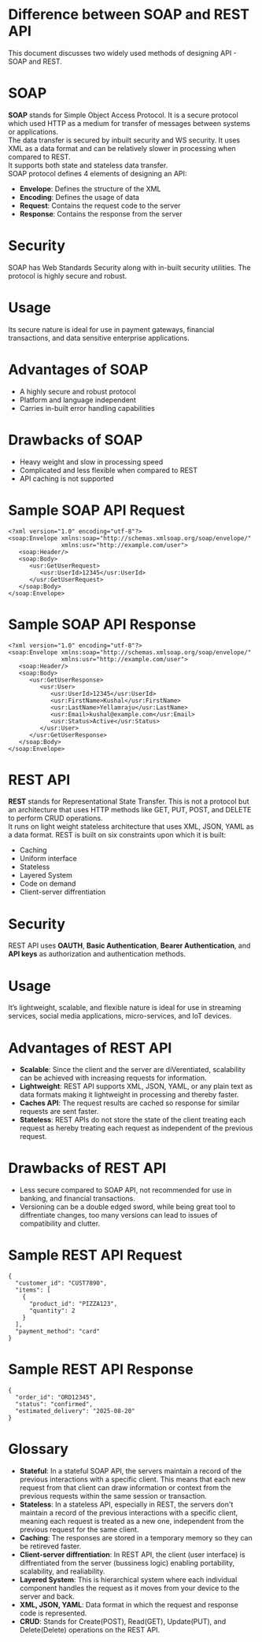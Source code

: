 # Difference between SOAP and REST API 
This document discusses two widely used methods of designing API - SOAP and REST.

# SOAP
**SOAP** stands for Simple Object Access Protocol. It is a secure protocol which used HTTP as a medium for transfer of messages between systems or applications.<br> 
The data transfer is secured by inbuilt security and WS security. It uses XML as a data format and can be relatively slower in processing when compared to REST.<br> 
It supports both state and stateless data transfer.<br>
SOAP protocol defines 4 elements of designing an API:
- **Envelope**: Defines the structure of the XML
- **Encoding**: Defines the usage of data
- **Request**: Contains the request code to the server
- **Response**: Contains the response from the server

# Security
SOAP has Web Standards Security along with in-built security utilities. The protocol is highly secure and robust.

# Usage
Its secure nature is ideal for use in payment gateways, financial transactions, and data sensitive enterprise applications.

# Advantages of SOAP
- A highly secure and robust protocol
- Platform and language independent
- Carries in-built error handling capabilities

# Drawbacks of SOAP
- Heavy weight and slow in processing speed
- Complicated and less flexible when compared to REST
- API caching is not supported

# Sample SOAP API Request
```
<?xml version="1.0" encoding="utf-8"?>
<soap:Envelope xmlns:soap="http://schemas.xmlsoap.org/soap/envelope/"
               xmlns:usr="http://example.com/user">
   <soap:Header/>
   <soap:Body>
      <usr:GetUserRequest>
         <usr:UserId>12345</usr:UserId>
      </usr:GetUserRequest>
   </soap:Body>
</soap:Envelope>
```
# Sample SOAP API Response 
```
<?xml version="1.0" encoding="utf-8"?>
<soap:Envelope xmlns:soap="http://schemas.xmlsoap.org/soap/envelope/"
               xmlns:usr="http://example.com/user">
   <soap:Header/>
   <soap:Body>
      <usr:GetUserResponse>
         <usr:User>
            <usr:UserId>12345</usr:UserId>
            <usr:FirstName>Kushal</usr:FirstName>
            <usr:LastName>Yellamraju</usr:LastName>
            <usr:Email>kushal@example.com</usr:Email>
            <usr:Status>Active</usr:Status>
         </usr:User>
      </usr:GetUserResponse>
   </soap:Body>
</soap:Envelope>
```

# REST API
**REST** stands for Representational State Transfer. This is not a protocol but an architecture that uses HTTP methods like GET, PUT, POST, and DELETE to perform CRUD operations.<br> 
It runs on light weight stateless architecture that uses XML, JSON, YAML as a data format. 
REST is built on six constraints upon which it is built:
- Caching
- Uniform interface
- Stateless
- Layered System
- Code on demand
- Client-server diffrentiation

# Security
REST API uses **OAUTH**, **Basic Authentication**, **Bearer Authentication**, and **API keys** as authorization and authentication methods.
# Usage
It’s lightweight, scalable, and flexible nature is ideal for use in streaming services, social media applications, micro-services, and IoT devices.

# Advantages of REST API
- **Scalable**: Since the client and the server are diVerentiated, scalability can be achieved with increasing requests for information.
- **Lightweight**: REST API supports XML, JSON, YAML, or any plain text as data formats making it lightweight in processing and thereby faster.
- **Caches API**: The request results are cached so response for similar requests are sent faster.
- **Stateless**: REST APIs do not store the state of the client treating each request as hereby treating each request as independent of the previous request.
# Drawbacks of REST API
- Less secure compared to SOAP API, not recommended for use in banking, and financial transactions.
- Versioning can be a double edged sword, while being great tool to diffrentiate changes, too many versions can lead to issues of compatibility and clutter.

# Sample REST API Request 
```
{
  "customer_id": "CUST7890",
  "items": [
    {
      "product_id": "PIZZA123",
      "quantity": 2
    }
  ],
  "payment_method": "card"
}
```
# Sample REST API Response
```
{
  "order_id": "ORD12345",
  "status": "confirmed",
  "estimated_delivery": "2025-08-20"
}
```
# Glossary 
- **Stateful**: In a stateful SOAP API, the servers maintain a record of the previous interactions with a specific client. This means that each new request from that client can draw information or context from the previous requests within the same session or transaction.<br>
- **Stateless**: In a stateless API, especially in REST, the servers don't maintain a record of the previous interactions with a specific client, meaning each request is treated as a new one, independent from the previous request for the same client.<br>
- **Caching**: The responses are stored in a temporary memory so they can be retireved faster. <br>
- **Client-server diffrentiation**: In REST API, the client (user interface) is diffrentiated from the server (bussiness logic) enabling portability, scalability, and realiability.<br>
- **Layered System**: This is hierarchical system where each individual component handles the request as it moves from your device to the server and back.<br>
- **XML, JSON, YAML**: Data format in which the request and response code is represented.<br>
- **CRUD**: Stands for Create(POST), Read(GET), Update(PUT), and Delete(Delete) operations on the REST API.
